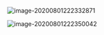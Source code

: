 ![image-20200801222332871](C:\Users\Ester.L\AppData\Roaming\Typora\typora-user-images\image-20200801222332871.png)

![image-20200801222350042](C:\Users\Ester.L\AppData\Roaming\Typora\typora-user-images\image-20200801222350042.png)

